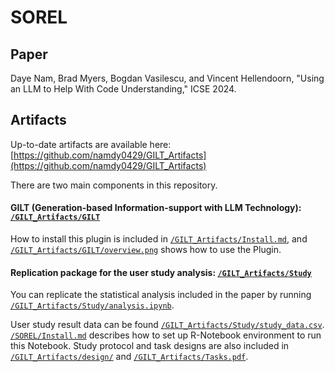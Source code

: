 # SOREL

## Paper

Daye Nam, Brad Myers, Bogdan Vasilescu, and Vincent Hellendoorn, "Using an LLM to Help With Code Understanding," ICSE 2024.

## Artifacts

Up-to-date artifacts are available here: [https://github.com/namdy0429/GILT_Artifacts](https://github.com/namdy0429/GILT_Artifacts)

There are two main components in this repository.

#### GILT (Generation-based Information-support with LLM Technology): [`/GILT_Artifacts/GILT`](https://github.com/namdy0429/GILT_Artifacts/tree/main/GILT)

How to install this plugin is included in [`/GILT_Artifacts/Install.md`](https://github.com/namdy0429/GILT_Artifacts/blob/main/INSTALL.md), and [`/GILT_Artifacts/GILT/overview.png`](https://github.com/namdy0429/GILT_Artifacts/blob/main/GILT/overview.png) shows how to use the Plugin.

#### Replication package for the user study analysis: [`/GILT_Artifacts/Study`](https://github.com/namdy0429/GILT_Artifacts/tree/main/Study)

You can replicate the statistical analysis included in the paper by running [`/GILT_Artifacts/Study/analysis.ipynb`](https://github.com/namdy0429/GILT_Artifacts/blob/main/Study/analysis.ipynb).

User study result data can be found [`/GILT_Artifacts/Study/study_data.csv`](https://github.com/namdy0429/GILT_Artifacts/blob/main/Study/study_data.csv). 
[`/SOREL/Install.md`](https://github.com/namdy0429/SOREL/blob/main/INSTALL.md) describes how to set up R-Notebook environment to run this Notebook.
Study protocol and task designs are also included in [`/GILT_Artifacts/design/`](https://github.com/namdy0429/GILT_Artifacts/blob/main/Study/Study%20Protocol.pdf) and [`/GILT_Artifacts/Tasks.pdf`](https://github.com/namdy0429/GILT_Artifacts/blob/main/Study/Tasks.pdf).

